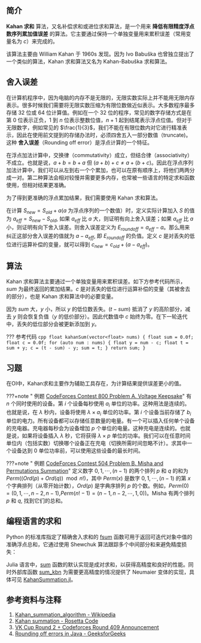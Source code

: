## 简介

**Kahan 求和** 算法，又名补偿求和或进位求和算法，是一个用来 **降低有限精度浮点数序列累加值误差** 的算法。它主要通过保持一个单独变量用来累积误差（常用变量名为 $c$）来完成的。

该算法主要由 William Kahan 于 1960s 发现。因为 Ivo Babuška 也曾独立提出了一个类似的算法，Kahan 求和算法又名为 Kahan-Babuška 求和算法。

## 舍入误差

在计算机程序中，因为电脑的内存不是无限的，无限实数实际上并不能用无限内存表示。很多时候我们需要将无限实数压缩为有限位数做近似表示。大多数程序最多存储 $32$ 位或 $64$ 位计算值。例如在一个 $32$ 位的程序，常见的数字存储方式是在第 $0$ 位表示正负，$1$ 到 $n$ 位表示整数位值，$n+1$ 起到结尾表示浮点位值。但对于无限数字，例如常见的 $\frac{1}{3}$，我们不能在有限位数内对它进行精准表示，因此在使用前文提到的存储办法时，必须四舍五入一部分数值（truncate)。这种 **舍入误差**（Rounding off error）是浮点计算的一个特征。

在浮点加法计算中，交换律（commutativity）成立，但结合律（associativity）不成立。也就是说，$a+b = b+a$ 但 $(a+b)+c \neq a+(b+c)$。因此在浮点序列加法计算中，我们可以从左到右一个个累加，也可以在原有顺序上，将他们两两分成一对。第二种算法会相对较慢并需要更多内存，也常被一些语言的特定求和函数使用，但相对结果更准确。

为了得到更准确的浮点累加结果，我们需要使用 Kahan 求和算法。

在计算 $S_{new}=S_{old}+a$($a$ 为浮点序列的一个数值）时，定义实际计算加入 $S$ 的值为 $a_{eff}=S_{new}-S_{old}$, 如果 $a_{eff}$ 比 $a$ 大，则证明有向上舍入误差；如果 $a_{eff}$ 比 $a$ 小，则证明有向下舍入误差。则舍入误差定义为 $E_{roundoff} = a_{eff} - a$。那么用来纠正这部分舍入误差的值就为 $a-a_{eff}$, 即 $E_{roundoff}$ 的负值。定义 $c$ 是对丢失的低位进行运算补偿的变量，就可以得到 $c_{new} = c_{old} + (a - a_{eff})$。

## 算法

Kahan 求和算法主要通过一个单独变量用来累积误差。如下方参考代码所示，$sum$ 为最终返回的累加结果。$c$ 是对丢失的低位进行运算补偿的变量（其被舍去的部分），也是 Kahan 求和算法中的必要变量。

因为 $sum$ 大，$y$ 小，所以 $y$ 的低位数丢失。$(t - sum)$ 抵消了 $y$ 的高阶部分，减去 $y$ 则会恢复负值（$y$ 的低价部分）。因此代数值中 $c$ 始终为零。在下一轮迭代中，丢失的低位部分会被更新添加到 $y$。

??? 参考代码
    ```cpp
    float kahanSum(vector<float> nums) {
      float sum = 0.0f;
      float c = 0.0f;
      for (auto num : nums) {
        float y = num - c;
        float t = sum + y;
        c = (t - sum) - y;
        sum = t;
      }
      return sum;
    }
    ```

## 习题

在OI中，Kahan求和主要作为辅助工具存在，为计算结果提供误差更小的值。

???+note " 例题 [CodeForces Contest 800 Problem A. Voltage Keepsake](https://codeforces.com/contest/800/problem/A)"
    有 $n$ 个同时使用的设备。第 $i$ 个设备每秒使用 $a_{i}$ 单位的功率。这种用法是连续的。也就是说，在 $\lambda$ 秒内，设备将使用 $\lambda \times a_{i}$ 单位的功率。第 $i$ 个设备当前存储了 $b_{i}$ 单位的电力。所有设备都可以存储任意数量的电量。有一个可以插入任何单个设备的充电器。充电器每秒会为设备增加 $p$ 个单位的电量。这种充电是连续的。也就是说，如果将设备插入 $\lambda$ 秒，它将获得 $\lambda \times p$ 单位的功率。我们可以在任意时间单位内（包括实数）切换哪个设备正在充电（切换所需时间忽略不计）。求其中一个设备达到 $0$ 单位功率前，可以使用这些设备的最长时间。

???+note " 例题 [CodeForces Contest 504 Problem B. Misha and Permutations Summation](https://codeforces.com/problemset/problem/504/B)"
    定义数字 $0, 1, \cdots, (n - 1)$ 的两个排列 $p$ 和 $q$ 的和为 $Perm((Ord(p)+Ord(q))\mod n!)$，其中 $Perm(x)$ 是数字 $0, 1, \cdots, (n-1)$ 的第 $x$ 个字典排列（从零开始计数），$Ord(p)$ 是字典序排列 $p$ 的个数。例如，$Perm(0) = (0, 1, \cdots , n - 2, n - 1)$,$Perm(n! - 1) = (n - 1, n-2,\cdots, 1,0))$。Misha 有两个排列 $p$ 和 $q$, 找到它们的总和。

## 编程语言的求和

Python 的标准库指定了精确舍入求和的 [fsum](https://docs.python.org/3/library/math.html#math.fsum) 函数可用于返回可迭代对象中值的准确浮点总和，它通过使用 Shewchuk 算法跟踪多个中间部分和来避免精度损失：

Julia 语言中，[sum](https://docs.julialang.org/en/v1/base/collections/#Base.sum) 函数的默认实现是成对求和，以获得高精度和良好的性能。同时外部库函数 [sum_kbn](http://www.jlhub.com/julia/manual/en/function/sum_kbn) 为需要更高精度的情况提供了 Neumaier 变体的实现，具体可见 [KahanSummation.jl](https://github.com/JuliaMath/KahanSummation.jl)。

## 参考资料与注释

1. [Kahan_summation_algorithm - Wikipedia](https://en.wikipedia.org/wiki/Kahan_summation_algorithm)
2. [Kahan summation - Rosetta Code](https://rosettacode.org/wiki/Kahan_summation)
3. [VK Cup Round 2 + Codeforces Round 409 Announcement](https://codeforces.com/blog/entry/51577)
4. [Rounding off errors in Java - GeeksforGeeks](https://www.geeksforgeeks.org/rounding-off-errors-java/)
